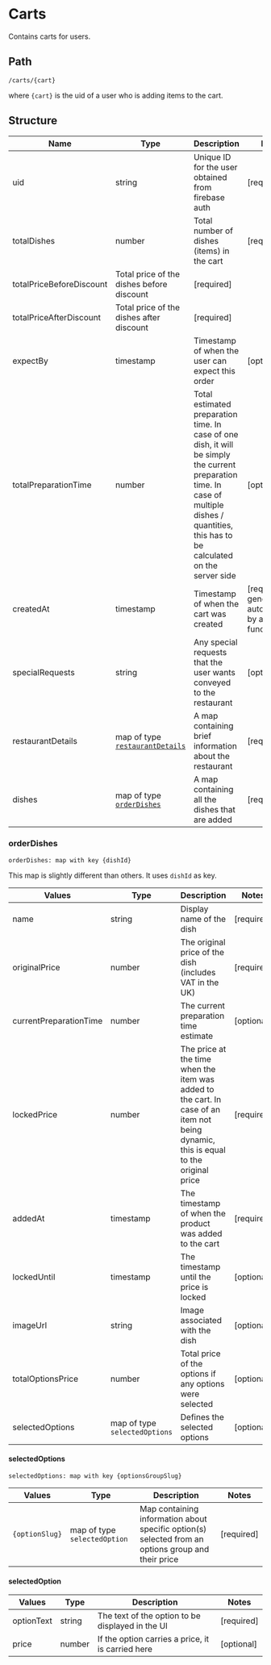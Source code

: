 # Carts
Contains carts for users.
## Path
`/carts/{cart}`

where `{cart}` is the uid of a user who is adding items to the cart.


## Structure

| Name | Type | Description | Notes
--- |---|------|--
uid|string|Unique ID for the user obtained from firebase auth | [required]
totalDishes | number | Total number of dishes (items) in the cart | [required]
totalPriceBeforeDiscount | Total price of the dishes before discount | [required]
totalPriceAfterDiscount | Total price of the dishes after discount | [required]
expectBy | timestamp | Timestamp of when the user can expect this order | [optional]
totalPreparationTime | number | Total estimated preparation time. In case of one dish, it will be simply the current preparation time. In case of multiple dishes / quantities, this has to be calculated on the server side | [optional]
createdAt | timestamp | Timestamp of when the cart was created | [required] generated automatically by a cloud function
specialRequests | string | Any special requests that the user wants conveyed to the restaurant | [optional]
restaurantDetails | map of type [`restaurantDetails`](#dishes-structure-restaurantdetails) | A map containing brief information about the restaurant | [required]
dishes | map of type [`orderDishes`](#orderdishes) | A map containing all the dishes that are added | [required]

### orderDishes
`orderDishes: map with key {dishId}`
<aside class="notice">
This map is slightly different than others. It uses <code>dishId</code> as key. 
</aside>

| Values | Type | Description | Notes
--- |---|------|--
name| string | Display name of the dish | [required]
originalPrice | number | The original price of the dish (includes VAT in the UK) | [required]
currentPreparationTime | number | The current preparation time estimate | [optional]
lockedPrice | number | The price at the time when the item was added to the cart. In case of an item not being dynamic, this is equal to the original price | [required]
addedAt | timestamp | The timestamp of when the product was added to the cart | [required]
lockedUntil | timestamp | The timestamp until the price is locked | [optional]
imageUrl | string | Image associated with the dish | [optional]
totalOptionsPrice | number | Total price of the options if any options were selected | [optional]
selectedOptions | map of type `selectedOptions` |Defines the selected options| [optional]

#### selectedOptions
`selectedOptions: map with key {optionsGroupSlug}`

| Values | Type | Description | Notes
--- |---|------|--
`{optionSlug}`| map of type `selectedOption`| Map containing information about specific option(s) selected from an options group and their price | [required]

#### selectedOption
| Values | Type | Description | Notes
--- |---|------|--
optionText | string | The text of the option to be displayed in the UI | [required]
price | number | If the option carries a price, it is carried here | [optional]